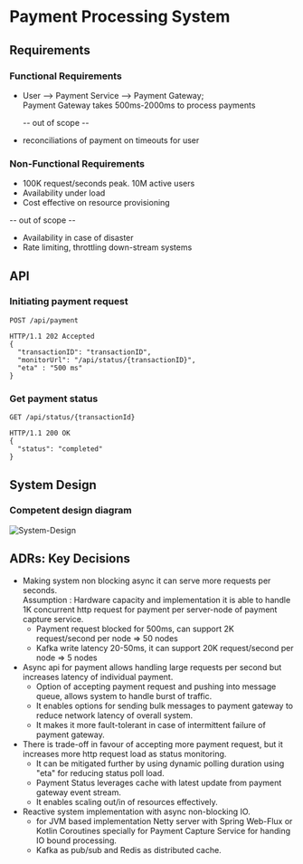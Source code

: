 # Payment Processing System

## Requirements

### Functional Requirements
* User --> Payment Service --> Payment Gateway;  
   Payment Gateway takes 500ms-2000ms to process payments

  -- out of scope --  
- reconciliations of payment on timeouts for user

### Non-Functional Requirements
* 100K request/seconds peak. 10M active users
* Availability under load
* Cost effective on resource provisioning

-- out of scope --
- Availability in case of disaster
- Rate limiting, throttling down-stream systems


## API

### Initiating payment request
```http
POST /api/payment

HTTP/1.1 202 Accepted
{
  "transactionID": "transactionID",
  "monitorUrl": "/api/status/{transactionID}",
  "eta" : "500 ms"
}
```

### Get payment status
```http
GET /api/status/{transactionId}

HTTP/1.1 200 OK
{
  "status": "completed"
}
```


## System Design
### Competent design diagram
![System-Design](./c2-functional-view.svg "Component design view")


## ADRs: Key Decisions

- Making system non blocking async it can serve more requests per seconds.  
  Assumption : Hardware capacity and implementation it is able to handle 1K concurrent http request for payment per server-node of payment capture service.
    - Payment request blocked for 500ms, can support 2K request/second per node => 50 nodes  
    - Kafka write latency 20-50ms, it can support 20K request/second per node => 5 nodes
- Async api for payment allows handling large requests per second but increases latency of individual payment. 
  - Option of accepting payment request and pushing into message queue, allows system to handle burst of traffic.
  - It enables options for sending bulk messages to payment gateway to reduce network latency of overall system.
  - It makes it more fault-tolerant in case of intermittent failure of payment gateway.
- There is trade-off in favour of accepting more payment request, but it increases more http request load as status monitoring. 
  - It can be mitigated further by using dynamic polling duration using "eta" for reducing status poll load.
  - Payment Status leverages cache with latest update from payment gateway event stream.
  - It enables scaling out/in of resources effectively.
- Reactive system implementation with async non-blocking IO. 
  -  for JVM based implementation Netty server with Spring Web-Flux or Kotlin Coroutines specially for Payment Capture Service for handing IO bound processing.
  -  Kafka as pub/sub and Redis as distributed cache.


